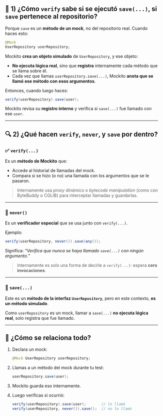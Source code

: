 
## 🔁 1) ¿Cómo `verify` sabe si se ejecutó `save(...)`, si `save` pertenece al repositorio?

Porque `save` es un **método de un mock**, no del repositorio real. Cuando haces esto:

```java
@Mock
UserRepository userRepository;
```

Mockito **crea un objeto simulado** de `UserRepository`, y ese objeto:

* **No ejecuta lógica real**, sino que **registra** internamente cada método que se llama sobre él.
* Cada vez que llamas `userRepository.save(...)`, Mockito **anota que se llamó ese método con esos argumentos**.

Entonces, cuando luego haces:

```java
verify(userRepository).save(user);
```

Mockito revisa su **registro interno** y verifica si `save(...)` fue llamado con ese `user`.

---

## 🔍 2) ¿Qué hacen `verify`, `never`, y `save` por dentro?

### ✅ `verify(...)`

Es un **método de Mockito** que:

* Accede al historial de llamadas del mock.
* Compara si se hizo (o no) una llamada con los argumentos que se le pasaron.

> Internamente usa *proxy dinámico* o *bytecode manipulation* (como con ByteBuddy o CGLIB) para interceptar llamadas y guardarlas.

---

### 🔁 `never()`

Es un **verificador especial** que se usa junto con `verify(...)`.

Ejemplo:

```java
verify(userRepository, never()).save(any());
```

Significa: *“Verifica que nunca se haya llamado `save(...)` con ningún argumento.”*

> Internamente es solo una forma de decirle a `verify(...)`: espera **cero invocaciones**.

---

### 💾 `save(...)`

Este es un **método de la interfaz `UserRepository`**, pero en este contexto, **es un método simulado**.

Como `userRepository` es un mock, llamar a `save(...)` **no ejecuta lógica real**, solo registra que fue llamado.

---

## 🧠 ¿Cómo se relaciona todo?

1. Declara un mock:

   ```java
   @Mock UserRepository userRepository;
   ```

2. Llamas a un método del mock durante tu test:

   ```java
   userRepository.save(user);
   ```

3. Mockito guarda eso internamente.

4. Luego verificas si ocurrió:

   ```java
   verify(userRepository).save(user);       // lo llamó
   verify(userRepository, never()).save();  // no lo llamó
   ```